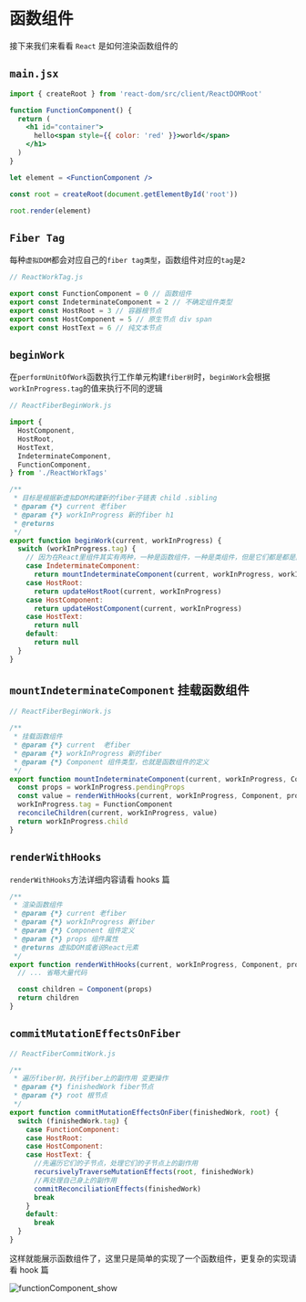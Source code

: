# 函数组件

接下来我们来看看 `React` 是如何渲染函数组件的

## `main.jsx`

```jsx
import { createRoot } from 'react-dom/src/client/ReactDOMRoot'

function FunctionComponent() {
  return (
    <h1 id="container">
      hello<span style={{ color: 'red' }}>world</span>
    </h1>
  )
}

let element = <FunctionComponent />

const root = createRoot(document.getElementById('root'))

root.render(element)
```

## `Fiber Tag`

每种`虚拟DOM`都会对应自己的`fiber tag类型`，函数组件对应的`tag`是`2`

```js
// ReactWorkTag.js

export const FunctionComponent = 0 // 函数组件
export const IndeterminateComponent = 2 // 不确定组件类型
export const HostRoot = 3 // 容器根节点
export const HostComponent = 5 // 原生节点 div span
export const HostText = 6 // 纯文本节点
```

## `beginWork`

在`performUnitOfWork`函数执行工作单元构建`fiber树`时，`beginWork`会根据`workInProgress.tag`的值来执行不同的逻辑

```js {17-18}
// ReactFiberBeginWork.js

import {
  HostComponent,
  HostRoot,
  HostText,
  IndeterminateComponent,
  FunctionComponent,
} from './ReactWorkTags'

/**
 * 目标是根据新虚拟DOM构建新的fiber子链表 child .sibling
 * @param {*} current 老fiber
 * @param {*} workInProgress 新的fiber h1
 * @returns
 */
export function beginWork(current, workInProgress) {
  switch (workInProgress.tag) {
    // 因为在React里组件其实有两种，一种是函数组件，一种是类组件，但是它们都是都是函数
    case IndeterminateComponent:
      return mountIndeterminateComponent(current, workInProgress, workInProgress.type)
    case HostRoot:
      return updateHostRoot(current, workInProgress)
    case HostComponent:
      return updateHostComponent(current, workInProgress)
    case HostText:
      return null
    default:
      return null
  }
}
```

## `mountIndeterminateComponent` 挂载函数组件

```js
// ReactFiberBeginWork.js

/**
 * 挂载函数组件
 * @param {*} current  老fiber
 * @param {*} workInProgress 新的fiber
 * @param {*} Component 组件类型，也就是函数组件的定义
 */
export function mountIndeterminateComponent(current, workInProgress, Component) {
  const props = workInProgress.pendingProps
  const value = renderWithHooks(current, workInProgress, Component, props)
  workInProgress.tag = FunctionComponent
  reconcileChildren(current, workInProgress, value)
  return workInProgress.child
}
```

## `renderWithHooks`

`renderWithHooks`方法详细内容请看 hooks 篇

```js
/**
 * 渲染函数组件
 * @param {*} current 老fiber
 * @param {*} workInProgress 新fiber
 * @param {*} Component 组件定义
 * @param {*} props 组件属性
 * @returns 虚拟DOM或者说React元素
 */
export function renderWithHooks(current, workInProgress, Component, props) {
  // ... 省略大量代码

  const children = Component(props)
  return children
}
```

## `commitMutationEffectsOnFiber`

```js {10}
// ReactFiberCommitWork.js

/**
 * 遍历fiber树，执行fiber上的副作用 变更操作
 * @param {*} finishedWork fiber节点
 * @param {*} root 根节点
 */
export function commitMutationEffectsOnFiber(finishedWork, root) {
  switch (finishedWork.tag) {
    case FunctionComponent:
    case HostRoot:
    case HostComponent:
    case HostText: {
      //先遍历它们的子节点，处理它们的子节点上的副作用
      recursivelyTraverseMutationEffects(root, finishedWork)
      //再处理自己身上的副作用
      commitReconciliationEffects(finishedWork)
      break
    }
    default:
      break
  }
}
```

这样就能展示函数组件了，这里只是简单的实现了一个函数组件，更复杂的实现请看 hook 篇

![functionComponent_show](https://steinsgate.oss-cn-hangzhou.aliyuncs.com/react/functionComponent_show.jpg)
